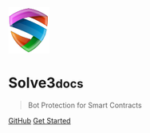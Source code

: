 <!-- _coverpage.md -->

![logo](_media/logo.svg)

# Solve3<small>docs</small>

> Bot Protection for Smart Contracts


[GitHub](https://github.com/solve3-org/)
[Get Started](contract)